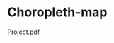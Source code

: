 # Choropleth-map

[Project.pdf](https://github.com/kayl26/Choropleth-map/files/8646263/Project.pdf)
